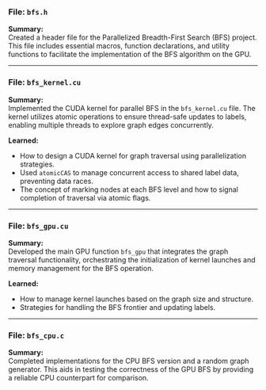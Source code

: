 
### File: `bfs.h`
**Summary:**  
Created a header file for the Parallelized Breadth-First Search (BFS) project. This file includes essential macros, function declarations, and utility functions to facilitate the implementation of the BFS algorithm on the GPU.  

---

### File: `bfs_kernel.cu`
**Summary:**  
Implemented the CUDA kernel for parallel BFS in the `bfs_kernel.cu` file. The kernel utilizes atomic operations to ensure thread-safe updates to labels, enabling multiple threads to explore graph edges concurrently.  

**Learned:**  
- How to design a CUDA kernel for graph traversal using parallelization strategies.
- Used `atomicCAS` to manage concurrent access to shared label data, preventing data races.
- The concept of marking nodes at each BFS level and how to signal completion of traversal via atomic flags.

---

### File: `bfs_gpu.cu`
**Summary:**  
Developed the main GPU function `bfs_gpu` that integrates the graph traversal functionality, orchestrating the initialization of kernel launches and memory management for the BFS operation.  

**Learned:**  
- How to manage kernel launches based on the graph size and structure.
- Strategies for handling the BFS frontier and updating labels.

---

### File: `bfs_cpu.c`
**Summary:**  
Completed implementations for the CPU BFS version and a random graph generator. This aids in testing the correctness of the GPU BFS by providing a reliable CPU counterpart for comparison.  